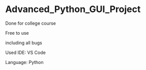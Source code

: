 # Advanced_Python_GUI_Project
Done for college course

Free to use

including all bugs

 Used IDE: VS Code

Language: Python
